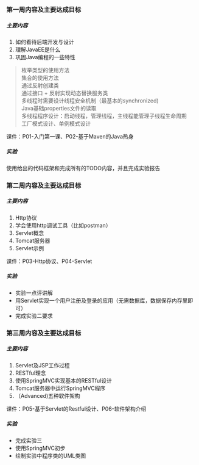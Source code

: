 ### 第一周内容及主要达成目标

##### 主要内容
1. 如何看待后端开发与设计   
1. 理解JavaEE是什么     
1. 巩固Java编程的一些特性     
> 枚举类型的使用方法     
> 集合的使用方法    
> 通过反射创建类     
> 通过接口 + 反射实现动态替换服务类     
> 多线程时需要设计线程安全机制（最基本的synchronized)     
> Java基础properties文件的读取     
> 多线程程序设计：启动线程，管理线程，主线程能管理子线程生命周期     
> 工厂模式设计、单例模式设计     

课件：P01-入门第一课、P02-基于Maven的Java热身    

##### 实验
使用给出的代码框架和完成所有的TODO内容，并且完成实验报告     

### 第二周内容及主要达成目标

##### 主要内容
1. Http协议   
1. 学会使用http调试工具（比如postman）     
1. Servlet概念  
1. Tomcat服务器 
1. Servlet示例  

课件：P03-Http协议、P04-Servlet    

##### 实验
- 实验一点评讲解      
- 用Servlet实现一个用户注册及登录的应用（无需数据库，数据保存内存里即可）  
- 完成实验二要求

### 第三周内容及主要达成目标

##### 主要内容
1. Servlet及JSP工作过程     
1. RESTful理念     
1. 使用SpringMVC实现基本的RESTful设计  
1. Tomcat服务器中运行SpringMVC程序 
1. （Advanced)五种软件架构 


课件：P05-基于Servlet的Restful设计、P06-软件架构介绍    

##### 实验
- 完成实验三           
- 使用SpringMVC初步  
- 绘制实验中程序类的UML类图 



